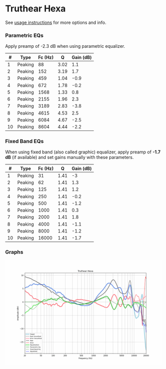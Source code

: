 # Truthear Hexa
See [usage instructions](https://github.com/jaakkopasanen/AutoEq#usage) for more options and info.

### Parametric EQs
Apply preamp of -2.3 dB when using parametric equalizer.

|   # | Type    |   Fc (Hz) |    Q |   Gain (dB) |
|-----|---------|-----------|------|-------------|
|   1 | Peaking |        88 | 3.02 |         1.1 |
|   2 | Peaking |       152 | 3.19 |         1.7 |
|   3 | Peaking |       459 | 1.04 |        -0.9 |
|   4 | Peaking |       672 | 1.78 |        -0.2 |
|   5 | Peaking |      1568 | 1.33 |         0.8 |
|   6 | Peaking |      2155 | 1.96 |         2.3 |
|   7 | Peaking |      3189 | 2.83 |        -3.8 |
|   8 | Peaking |      4615 | 4.53 |         2.5 |
|   9 | Peaking |      6084 | 4.67 |        -2.5 |
|  10 | Peaking |      8604 | 4.44 |        -2.2 |

### Fixed Band EQs
When using fixed band (also called graphic) equalizer, apply preamp of **-1.7 dB** (if available) and set gains manually with these parameters.

|   # | Type    |   Fc (Hz) |    Q |   Gain (dB) |
|-----|---------|-----------|------|-------------|
|   1 | Peaking |        31 | 1.41 |        -3   |
|   2 | Peaking |        62 | 1.41 |         1.3 |
|   3 | Peaking |       125 | 1.41 |         1.2 |
|   4 | Peaking |       250 | 1.41 |        -0.2 |
|   5 | Peaking |       500 | 1.41 |        -1.2 |
|   6 | Peaking |      1000 | 1.41 |         0.3 |
|   7 | Peaking |      2000 | 1.41 |         1.8 |
|   8 | Peaking |      4000 | 1.41 |        -1.1 |
|   9 | Peaking |      8000 | 1.41 |        -1.2 |
|  10 | Peaking |     16000 | 1.41 |        -1.7 |

### Graphs
![](./Truthear%20Hexa.png)
